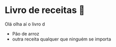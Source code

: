 # Livro de receitas :book:

Olá olha aí o livro d

- Pão de arroz
- outra receita qualquer que ninguém se importa
